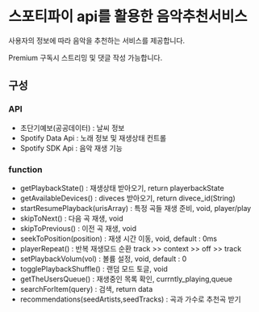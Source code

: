 <h1>스포티파이 api를 활용한 음악추천서비스</h1> 
<p>사용자의 정보에 따라 음악을 추천하는 서비스를 제공합니다.</p>
<p>Premium 구독시 스트리밍 및 댓글 작성 가능합니다.</P>
<h2> 구성</h2>
<h3> API</h3>
<ul>
<li>초단기예보(공공데이터) : 날씨 정보</li>
<li>Spotify Data Api : 노래 정보 및 재생상태 컨트롤</li>
<li>Spotify SDK Api : 음악 재생 기능</li>
</ul>

<h3> function </h3>
<ul>
<li>getPlaybackState() : 재생상태 받아오기, return playerbackState</li>
<li>getAvailableDevices() : diveces 받아오기, return divece_id(String)</li>
<li>startResumePlayback(urisArray) : 특정 곡들 재생 준비, void, player/play</li>
<li>skipToNext() : 다음 곡 재생, void</li>
<li>skipToPrevious() : 이전 곡 재생, void</li>
<li>seekToPosition(position) : 재생 시간 이동, void, default : 0ms</li>
<li>playerRepeat() : 반복 재생모드 순환 track >> context >> off >> track</li>
<li>setPlaybackVolum(vol) : 볼륨 설정, void, default : 0</li>
<li>togglePlaybackShuffle() : 랜덤 모드 토글, void</li>
<li>getTheUsersQueue() : 재생중인 목록 확인, currntly_playing,queue</li>
<li>searchForItem(query) : 검색, return data</li>
<li>recommendations(seedArtists,seedTracks) : 곡과 가수로 추천곡 받기</li>
</ul>


  
